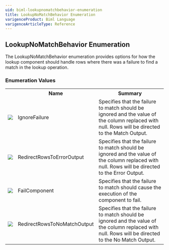 ```yaml
---
uid: biml-lookupnomatchbehavior-enumeration
title: LookupNoMatchBehavior Enumeration
varigenceProduct: Biml Language
varigenceArticleType: Reference
---
```


## LookupNoMatchBehavior Enumeration<div class="LanguageSummary"><div class ="SummaryItem">The LookupNoMatchBehavior enumeration provides options for how the lookup component should handle rows where there was a failure to find a match in the lookup operation.</div></div><div class="EnumValueGroup">### Enumeration Values<table id="EnumValue" class="MemberList"><tbody><tr><th class="MemberTypeIconColumnHeader">&nbsp;</th><th class="MemberNameColumnHeader">Name</th><th class="MemberSummaryColumnHeader">Summary</th></tr><tr class="cd0"><td align="center" class="MemberTypeIcon"><img src="enumValue.png"></img></td><td class="MemberName">IgnoreFailure</td><td class="MemberSummary"><div class ="SummaryItem">Specifies that the failure to match should be ignored and the value of the column replaced with null.  Rows will be directed to the Match Output.</div></td></tr><tr class="cd1"><td align="center" class="MemberTypeIcon"><img src="enumValue.png"></img></td><td class="MemberName">RedirectRowsToErrorOutput</td><td class="MemberSummary"><div class ="SummaryItem">Specifies that the failure to match should be ignored and the value of the column replaced with null.  Rows will be directed to the Error Output.</div></td></tr><tr class="cd0"><td align="center" class="MemberTypeIcon"><img src="enumValue.png"></img></td><td class="MemberName">FailComponent</td><td class="MemberSummary"><div class ="SummaryItem">Specifies that the failure to match should cause the execution of the component to fail.</div></td></tr><tr class="cd1"><td align="center" class="MemberTypeIcon"><img src="enumValue.png"></img></td><td class="MemberName">RedirectRowsToNoMatchOutput</td><td class="MemberSummary"><div class ="SummaryItem">Specifies that the failure to match should be ignored and the value of the column replaced with null.  Rows will be directed to the No Match Output.</div></td></tr></tbody></table></div>